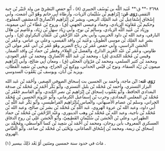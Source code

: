 ٣٦٩٨ -** ق:** عُبَيد اللَّه بن يُوسُف الجبيري (٨) ، أَبُو حفص البَصْرِيّ من ولد جُبَيْر بْن حية الثقفي.**رَوَى عَن:** إِبْرَاهِيم بْن سُلَيْمان الزيات، وأرطاة أَبِي حاتم وهُوَ ابْن أشعث، وأبي إِسْحَاق إِسْمَاعِيل بْن عَبد المَلِك الربعي، وبشر بْن إِبْرَاهِيم الأَنْصارِيّ الدمشقي المفلوج، وحكيم بْن مُعَاوِيَة الزيادي، وحماد وعيسى الجهني (ق) ، وروح بْن عَطَاء بْن أَبي ميمونة، وزِيَاد بْن عُبَيد اللَّه الزيادي، وسالم بْن نوح، وأبي زِيَاد سهل بْن زِيَاد، وعَاصِم بْن هلال البارقي، وعبد الله بْن داود الخريبي، وأبي بحر عَبْد الرَّحْمَنِ بْن عُثْمَان البكراوي (ق) ، وأبي بشر عَبد المَلِك بْن موسى الطويل، وعُبَيد بْن واقد القيسي، وعلي بن عباس، وعُمَر بْن الْحَسَن الراسبي، وأبي حفص عُمَر بْن رباح الضرير وهُوَ عُمَر بْن أَبي عُمَر مولى ابْن طاوس، وعُمَر بْن عَبْد الْعَزِيز الذارع، والفضل بْن العلاء، وفطر بْن حماد بْن واقد الصفار، وقيس بْن مُحَمَّد الكندي (ق) ، ومحمد بْن عَبد اللَّهِ الأَنْصارِيّ، ومحمد بْن عُمَر العودي، ومحمد بْن كثير السلمي، ومحمد بْن مَرْوَان العجلي (ق) ، ومعان أَبِي صَالِح، وأبي إِبْرَاهِيم ميمون بْن زَيْد السقاء، ونوح بْن قَيْس الحداني، ووكيع بْن الجراح، ويحيى بْن سَعِيد القطان، ويزيد بْن أبان، ويوسف بْن يَعْقُوبَ السدوسي.

**رَوَى عَنه:** ابْن ماجة، وأحمد بن الحسين بت إسحاق الصوفي الصغير، وأَحْمَد بْن عَبد الله البزاز التستري، وأحمد بْن مُحَمَّد بْن بلبل التستري، وأَبُو بَكْر أَحْمَد بْن مُحَمَّد بْن صدقة البغدادي الحافظ، وأَبُو يَعْقُوب إسحاق بْن إِبْرَاهِيم بْن نصر الكندي، وأَبُو القاسم جَعْفَر بْن مُحَمَّد بْن المغلس البغدادي، وحرب بْن إِسماعيل الكرماني، وأَبُو عَرُوبَة الحسين بْن مُحَمَّد الحراني، وسلم بْن عصام الأصبهاني، والعباس بْنإِبْرَاهِيم القراطيسي، وأَبُو بَكْر عَبد اللَّهِ بْن أَبي داود، وعبد الله بْن عروة الهروي، عَبد اللَّهِ بْن مُحَمَّد بْن بشر بْن صالح، وعبد الله بْن مُحَمَّد بْن ناجية، وعبد الله بْن مُحَمَّد بْن وهب الدينوري، وعَبْد الرَّحْمَنِ بْن مُحَمَّد بْن حماد الطهراني، وعلي بْن الْحَسَن بْن سُلَيْمان القَطِيعِيّ، وأَبُو الْحَسَنِ عَلِي بْن روح الدقاق العسكري المعروف بابن روحان، ومحمد بْن أَحْمَد بْن سَعِيد بْن كسا الواسطي، ومُحَمَّد بن إسحاق بْن زيمة، ومحمد بْن إِسْحَاق الصاغاني، ويَحْيَى بْن مُحَمَّد بْن صاعد، وأَبُو الْعَبَّاس الهروي.

مَاتَ في حدود سنة خمسين ومئتين أَوْ بَعْد ذَلِكَ بيسير (١) .